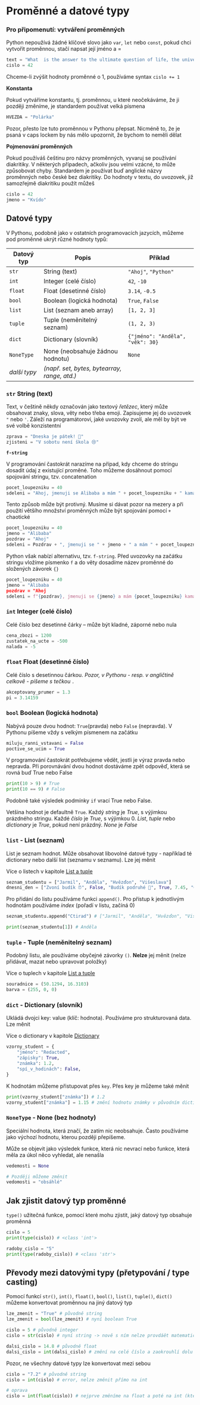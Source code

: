# Proměnné a datové typy

### Pro připomenutí: vytváření proměnných

Python nepoužívá žádné klíčové slovo jako `var`, `let` nebo `const`, pokud chci vytvořit proměnnou, stačí napsat její jméno a =

```python
text = "What  is the answer to the ultimate question of life, the universe, and everything"
cislo = 42
```

Chceme-li zvýšit hodnoty proměnné o 1, používáme syntax `cislo += 1`

**Konstanta**

Pokud vytváříme konstantu, tj. proměnnou, u které neočekáváme, že ji později změníme, je standardem používat velká písmena

```python
HVEZDA = "Polárka"
```

Pozor, přesto lze tuto proměnnou v Pythonu přepsat. Nicméně to, že je psaná v caps lockem by nás mělo upozornit, že bychom to neměli dělat

**Pojmenování proměnných**

Pokud používáš češtinu pro názvy proměnných, vyvaruj se používání diakritiky. V některých případech, ačkoliv jsou velmi vzácné, to může způsobovat chyby. Standardem je používat buď anglické názvy proměnných nebo české bez diakritiky. Do hodnoty v textu, do uvozovek, již samozřejmě diakritiku použít můžeš

```python
cislo = 42
jmeno = "Kvído"
```

## Datové typy

V Pythonu, podobně jako v ostatních programovacích jazycích, můžeme pod proměnné ukrýt různé hodnoty typů:

| Datový typ   | Popis                                        | Příklad                          |
| ------------ | -------------------------------------------- | -------------------------------- |
| `str`        | String (text)                                | `"Ahoj"`, `"Python"`             |
| `int`        | Integer (celé číslo)                         | `42`, `-10`                      |
| `float`      | Float (desetinné číslo)                      | `3.14`, `-0.5`                   |
| `bool`       | Boolean (logická hodnota)                    | `True`, `False`                  |
| `list`       | List (seznam aneb array)                     | `[1, 2, 3]`                      |
| `tuple`      | Tuple (neměnitelný seznam)                   | `(1, 2, 3)`                      |
| `dict`       | Dictionary (slovník)                         | `{"jméno": "Anděla", "věk": 30}` |
| `NoneType`   | None (neobsahuje žádnou hodnotu)             | `None`                           |
| _další typy_ | _(např. set, bytes, bytearray, range, atd.)_ |                                  |

### `str` String (text)

Text, v češtině někdy označován jako textový _řetězec_, který může obsahovat znaky, slova, věty nebo třeba emoji.
Zapisujeme jej do uvozovek `"` nebo `'`. Záleží na programátorovi, jaké uvozovky zvolí, ale měl by být ve své volbě konzistentní

```python
zprava = "Dneska je pátek! 🎉"
zjisteni = "V sobotu není škola 😢"
```

**`f-string`**

V programování častokrát narazíme na případ, kdy chceme do stringu dosadit údaj z existující proměné. Toho můžeme dosáhnout pomocí spojování stringu, tzv. concatenation

```python
pocet_loupezniku = 40
sdeleni = "Ahoj, jmenuji se Alibaba a mám " + pocet_loupezniku + " kamarádů."
```

Tento způsob může být protivný. Musíme si dávat pozor na mezery a při použití většího množství proměnných může být spojování pomocí `+` chaotické

```python
pocet_loupezniku = 40
jmeno = "Alibaba"
pozdrav = "Ahoj"
sdeleni = Pozdrav + ", jmenuji se " + jmeno + " a mám " + pocet_loupezniku + " kamarádů."
```

Python však nabízí alternativu, tzv. `f-string`. Před uvozovky na začátku stringu vložíme písmenko `f` a do věty dosadíme název proměnné do složených závorek `{}`

```python
pocet_loupezniku = 40
jmeno = "Alibaba
pozdrav = "Ahoj
sdeleni = f"{pozdrav}, jmenuji se {jmeno} a mám {pocet_loupezniku} kamarádů."
```

### `int` Integer (celé číslo)

Celé číslo bez desetinné čárky – může být kladné, záporné nebo nula

```python
cena_zbozi = 1200
zustatek_na_ucte = -500
nalada = -5
```

### `float` Float (desetinné číslo)

Celé číslo s desetinnou čárkou. _Pozor, v Pythonu - resp. v angličtině celkově - píšeme s tečkou `.`_

```python
akceptovany_prumer = 1.3
pi = 3.14159

```

### `bool` Boolean (logická hodnota)

Nabývá pouze dvou hodnot: `True`(pravda) nebo `False` (nepravda).
V Pythonu píšeme vždy s velkým písmenem na začátku

```python
miluju_ranni_vstavani = False
poctive_se_ucim = True

```

V programování častokrát potřebujeme vědět, jestli je výraz pravda nebo nepravda. Při porovnávání dvou hodnot dostáváme zpět odpověď, která se rovná buď True nebo False

```python
print(10 > 9) # True
print(10 == 9) # False

```

Podobně také výsledek podmínky `if` vrací True nebo False.

Vetšina hodnot je defaultně `True`. Každý _string_ je _True_, s výjimkou prázdného stringu. Každé _číslo_ je _True_, s výjimkou 0. _List_, _tuple_ nebo _dictionary_ je _True_, pokud není prázdný. _None_ je _False_

### `list` - List (seznam)

List je seznam hodnot. Může obsahovat libovolné datové typy - například té dictionary nebo další list (seznamu v seznamu). Lze jej měnit

Více o listech v kapitole [List a tuple](P06%20-%20List%20a%20tuple.mid)

```python
seznam_studentu = ["Jarmil", "Anděla", "Hvězďon", "Višeslava"]
dnesni_den = ["Zvoní budík ⏰", False, "Budík podruhé 🚨", True, 7.45, "😱", "🏃", "⏩🏫", "DTÚ", True, "😢"]
```

Pro přidání do listu používáme funkci `append()`. Pro přístup k jednotlivým hodnotám používáme _index_ (pořadí v listu, začíná 0)

```python
seznam_studentu.append("Ctirad") # ["Jarmil", "Anděla", "Hvězďon", "Višeslava", "Ctirad"]

print(seznam_studentu[1]) # Anděla
```

### `tuple` - Tuple (neměnitelný seznam)

Podobný listu, ale používáme obyčejné závorky `()`. **Nelze** jej měnit (nelze přidávat, mazat nebo upravovat položky)

Více o tuplech v kapitole [List a tuple](P06%20-%20List%20a%20tuple.mid)

```python
souradnice = (50.1294, 16.3103)
barva = (255, 0, 0)
```

### `dict` - Dictionary (slovník)

Ukládá dvojci key: value (klíč: hodnota). Používáme pro strukturovaná data. Lze měnit

Více o dictionary v kapitole [Dictionary](P07%20-%20Dictionary.md)

```python
vzorny_student = {
    "jméno": "Redacted",
    "zápisky": True,
    "známka": 1.2,
    "spí_v_hodinách": False,
}
```

K hodnotám můžeme přistupovat přes `key`. Přes key je můžeme také měnit

```python
print(vzorny_student["známka"]) # 1.2
vzorny_student["známka"] = 1.15 # změní hodnotu známky v původním dictionary
```

### `NoneType` - None (bez hodnoty)

Speciální hodnota, která značí, že zatím nic neobsahuje. Často používáme jako výchozí hodnotu, kterou později přepíšeme.

Může se objevit jako výsledek funkce, která nic nevrací nebo funkce, která měla za úkol něco vyhledat, ale nenašla

```python
vedemosti = None

# Později můžeme změnit
vedomosti = "obsáhlé"

```

## Jak zjistit datový typ proměnné

`type()` užitečná funkce, pomocí které mohu zjistit, jaký datový typ obsahuje proměnná

```python
cislo = 5
print(type(cislo)) # <class 'int'>

radoby_cislo = "5"
print(type(radoby_cislo)) # <class 'str'>

```

## Převody mezi datovými typy (přetypování / type casting)

Pomocí funkcí `str()`, `int()`, `float()`, `bool()`, `list()`, `tuple()`, `dict()` můžeme konvertovat proměnnou na jiný datový typ

```python
lze_zmenit = "True" # původně string
lze_zmenit = bool(lze_zmenit) # nyní boolean True

cislo = 5 # původně integer
cislo = str(cislo) # nyní string -> nově s ním nelze provdáět matematické operace, protože se bude chovat jako text

dalsi_cislo = 14.8 # původně float
dalsi_cislo = int(dalsi_cislo) # změní na celé číslo a zaokrouhlí dolu -> 14

```

Pozor, ne všechny datové typy lze konvertovat mezi sebou

```python
cislo = "7.2" # původně string
cislo = int(cislo) # error, nelze změnit přímo na int

# oprava
cislo = int(float(cislo)) # nejprve změníme na float a poté na int (který číslo zaokrouhlí, vždy dolu, na 3)

```

